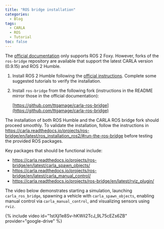 ```yaml
---
title: "ROS bridge installation"
categories:
  - Blog
tags:
  - CARLA
  - ROS
  - Tutorial
toc: false
---
```

The [official documentation](https://carla.readthedocs.io/projects/ros-bridge/en/latest/) only supports ROS 2 Foxy. However, forks of the `ros-bridge` repository are available that support the latest CARLA version (0.9.15) and ROS 2 Humble.

1. Install ROS 2 Humble following the [official instructions](https://docs.ros.org/en/humble/Installation.html). Complete some suggested tutorials to verify the installation.
2. Install `ros-bridge` from the following fork (instructions in the README mirror those in the official documentation):

    [https://github.com/ttgamage/carla-ros-bridge](https://github.com/ttgamage/carla-ros-bridge)


The installation of both ROS Humble and the CARLA ROS bridge fork should proceed smoothly. To validate the installation, follow the instructions in <https://carla.readthedocs.io/projects/ros-bridge/en/latest/ros_installation_ros2/#run-the-ros-bridge> before testing the provided ROS packages.

Key packages that should be functional include:

- <https://carla.readthedocs.io/projects/ros-bridge/en/latest/carla_spawn_objects/>
- <https://carla.readthedocs.io/projects/ros-bridge/en/latest/carla_manual_control/>
- <https://carla.readthedocs.io/projects/ros-bridge/en/latest/rviz_plugin/>

The video below demonstrates starting a simulation, launching `carla_ros_bridge`, spawning a vehicle with `carla_spawn_objects`, enabling manual control via `carla_manual_control`, and visualizing sensors using `rviz`.

{% include video id="1stXjl1e8Sv-hKWil2TcJ_9L75cEZs6ZB" provider="google-drive" %}